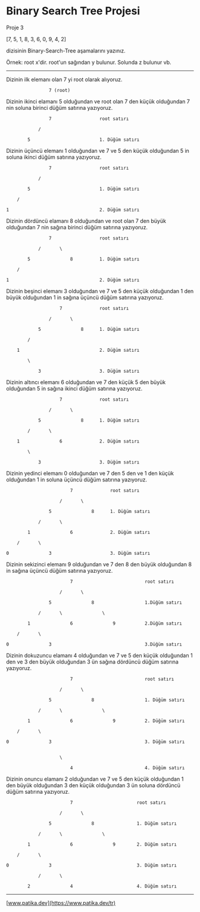 # Binary Search Tree Projesi #

Proje 3

[7, 5, 1, 8, 3, 6, 0, 9, 4, 2]

 dizisinin Binary-Search-Tree aşamalarını yazınız.

Örnek: root x'dir. root'un sağından y bulunur. Solunda z bulunur vb.

___

Dizinin ilk elemanı olan 7 yi root olarak alıyoruz.

                    7 (root)
                
Dizinin ikinci elamanı 5 olduğundan ve root olan 7 den küçük olduğundan 7 nin soluna birinci düğüm satırına yazıyoruz.

                    7                  root satırı
                    
                /

            5                          1. Düğüm satırı

Dizinin üçüncü elemanı 1 olduğundan ve 7 ve 5 den küçük olduğundan 5 in soluna ikinci düğüm satırına yazıyoruz.

                    7                  root satırı

                /

            5                          1. Düğüm satırı

        /

    1                                  2. Düğüm satırı


Dizinin dördüncü elamanı 8 olduğundan ve root olan 7 den büyük olduğundan 7 nin sağına birinci düğüm satırına yazıyoruz.

                    7                  root satırı

                /       \

            5               8          1. Düğüm satırı

        /                       

    1                                  2. Düğüm satırı

Dizinin beşinci elemanı 3 olduğundan ve 7 ve 5 den küçük olduğundan 1 den büyük olduğundan 1 in sağına üçüncü düğüm satırına yazıyoruz.


                        7              root satırı

                    /       \
                    
                5               8      1. Düğüm satırı

            /       

        1                              2. Düğüm satırı

            \

                3                      3. Düğüm satırı

Dizinin altıncı elemanı 6 olduğundan ve 7 den küçük 5 den büyük olduğundan 5 in sağına ikinci düğüm satırına yazıyoruz.

                        7              root satırı

                    /       \
                
                5               8      1. Düğüm satırı

            /       \

        1               6              2. Düğüm satırı

            \

                3                      3. Düğüm satırı

Dizinin yedinci elemanı 0 olduğundan ve 7 den 5 den ve 1 den küçük olduğundan 1 in soluna üçüncü düğüm satırına yazıyoruz.

                            7              root satırı

                        /       \

                    5               8      1. Düğüm satırı

                /       \

            1               6              2. Düğüm satırı

        /       \

    0               3                      3. Düğüm satırı

Dizinin sekizinci elemanı 9 olduğundan ve 7 den 8 den büyük olduğundan 8 in sağına üçüncü düğüm satırına yazıyoruz.

                            7                           root satırı

                        /       \

                    5               8                   1.Düğüm satırı

                /       \               \

            1               6               9           2.Düğüm satırı

        /       \

    0               3                                   3.Düğüm satırı

Dizinin dokuzuncu elamanı 4 olduğundan ve 7 ve 5 den küçük olduğundan 1 den ve 3 den büyük olduğundan 3 ün sağına dördüncü düğüm satırına yazıyoruz.

                            7                           root satırı

                        /       \

                    5               8                   1. Düğüm satırı

                /       \               \

            1               6               9           2. Düğüm satırı

        /       \

    0               3                                   3. Düğüm satırı


                        \

                            4                           4. Düğüm satırı

Dizinin onuncu elamanı 2 olduğundan ve 7 ve 5 den küçük olduğundan 1 den büyük olduğundan 3 den küçük olduğundan 3 ün soluna dördüncü düğüm satırına yazıyoruz.

                            7                        root satırı

                        /       \

                    5               8                1. Düğüm satırı

                /       \               \

            1               6               9        2. Düğüm satırı

        /       \

    0               3                                3. Düğüm satırı

                /       \

            2               4                        4. Düğüm satırı

___

[www.patika.dev](https://www.patika.dev/tr)




